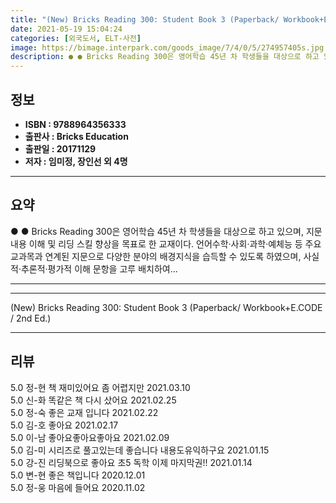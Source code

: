 ```yaml
---
title: "(New) Bricks Reading 300: Student Book 3 (Paperback/ Workbook+E.CODE / 2nd Ed.)"
date: 2021-05-19 15:04:24
categories: [외국도서, ELT-사전]
image: https://bimage.interpark.com/goods_image/7/4/0/5/274957405s.jpg
description: ● ● Bricks Reading 300은 영어학습 45년 차 학생들을 대상으로 하고 있으며, 지문 내용 이해 및 리딩 스킬 향상을 목표로 한 교재이다. 언어수학·사회·과학·예체능 등 주요 교과목과 연계된 지문으로 다양한 분야의 배경지식을 습득할 수 있도록 하였으며, 사실적·추론적·
---
```


## **정보**

- **ISBN : 9788964356333**
- **출판사 : Bricks Education**
- **출판일 : 20171129**
- **저자 : 임미정, 장인선 외 4명**

------



## **요약**

●  ●  Bricks Reading 300은 영어학습 45년 차 학생들을 대상으로 하고 있으며, 지문 내용 이해 및 리딩 스킬 향상을 목표로 한 교재이다. 언어수학·사회·과학·예체능 등 주요 교과목과 연계된 지문으로 다양한 분야의 배경지식을 습득할 수 있도록 하였으며, 사실적·추론적·평가적 이해 문항을 고루 배치하여... 

------



------


(New) Bricks Reading 300: Student Book 3 (Paperback/ Workbook+E.CODE / 2nd Ed.) 

------


## **리뷰** 

5.0 정-현 책 재미있어요 좀 어렵지만 2021.03.10 <br/>5.0 신-화 똑같은 책 다시 샀어요 2021.02.25 <br/>5.0 정-숙 좋은 교재 입니다 2021.02.22 <br/>5.0 김-호 좋아요 2021.02.17 <br/>5.0 이-남 좋아요좋아요좋아요  2021.02.09 <br/>5.0 김-미 시리즈로 풀고있는데 좋습니다 내용도유익하구요 2021.01.15 <br/>5.0 강-진 리딩북으로 좋아요 초5 독학 이제 마지막권!! 2021.01.14 <br/>5.0 변-현 좋은 책입니다 2020.12.01 <br/>5.0 정-웅 마음에 들어요 2020.11.02 <br/>